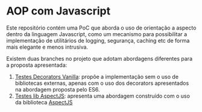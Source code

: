 # AOP com Javascript

Este repositório contém uma PoC que aborda o uso de orientação a aspecto dentro da linguagem Javascript, como um mecanismo para possibilitar a implementação de utilitários de logging, segurança, caching etc de forma mais elegante e menos intrusiva.

Existem duas branches no projeto que adotam abordagens diferentes para a proposta apresentada:

1. [Testes Decorators Vanilla](https://github.com/danielbrai/AOP-Javascript/tree/testes_decorators_vanilla): propõe a implementação sem o uso de bibliotecas externas, apenas com o uso dos decorators apresentados na abordagem proposta pelo ES6.
2. [Testes lib AspectJS](https://github.com/danielbrai/AOP-Javascript/tree/testes_lib_aspectjs): apresenta uma abordagem construído com o uso da biblioteca [AspectJS](https://aspectjs.gitlab.io) 
